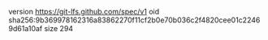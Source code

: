 version https://git-lfs.github.com/spec/v1
oid sha256:9b369978162316a83862270f11cf2b0e70b036c2f4820cee01c22469d61a10af
size 294
